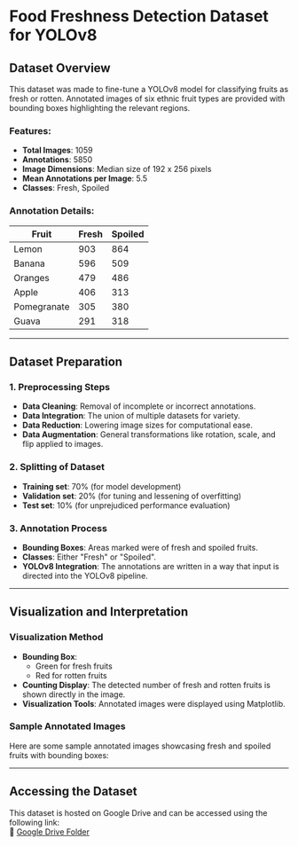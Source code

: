 # Food Freshness Detection Dataset for YOLOv8 

## Dataset Overview

This dataset was made to fine-tune a YOLOv8 model for classifying fruits as fresh or rotten. Annotated images of six ethnic fruit types are provided with bounding boxes highlighting the relevant regions.

### Features:
- **Total Images**: 1059
- **Annotations**: 5850
- **Image Dimensions**: Median size of 192 x 256 pixels
- **Mean Annotations per Image**: 5.5
- **Classes**: Fresh, Spoiled

### Annotation Details:
| Fruit         | Fresh | Spoiled |
|---------------|-------|---------|
| Lemon         | 903   | 864     |
| Banana        | 596   | 509     |
| Oranges       | 479   | 486     |
| Apple         | 406   | 313     |
| Pomegranate   | 305   | 380     |
| Guava         | 291   | 318     |

---

## Dataset Preparation

### 1. Preprocessing Steps
- **Data Cleaning**: Removal of incomplete or incorrect annotations.
- **Data Integration**: The union of multiple datasets for variety.
- **Data Reduction**: Lowering image sizes for computational ease.
- **Data Augmentation**: General transformations like rotation, scale, and flip applied to images.

### 2. Splitting of Dataset
- **Training set**: 70% (for model development)
- **Validation set**: 20% (for tuning and lessening of overfitting)
- **Test set**: 10% (for unprejudiced performance evaluation)

### 3. Annotation Process
- **Bounding Boxes**: Areas marked were of fresh and spoiled fruits.
- **Classes**: Either "Fresh" or "Spoiled".
- **YOLOv8 Integration**: The annotations are written in a way that input is directed into the YOLOv8 pipeline.

---

## Visualization and Interpretation

### Visualization Method
- **Bounding Box**:
  - Green for fresh fruits
  - Red for rotten fruits
- **Counting Display**: The detected number of fresh and rotten fruits is shown directly in the image.
- **Visualization Tools**: Annotated images were displayed using Matplotlib.

### Sample Annotated Images
Here are some sample annotated images showcasing fresh and spoiled fruits with bounding boxes:

---

## Accessing the Dataset

This dataset is hosted on Google Drive and can be accessed using the following link:  
📂 [Google Drive Folder](https://drive.google.com/drive/folders/1MRWZBSwpkUTzB07UJSNMyDgx1PO8GM_i?usp=sharing)

